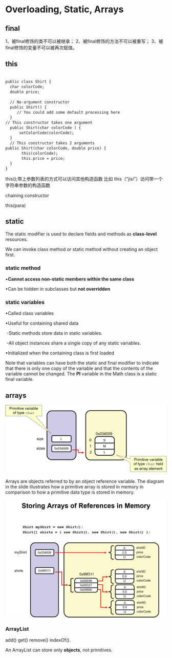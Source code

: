 # Overloading, Static, Arrays

## final

1、被final修饰的类不可以被继承；
2、被final修饰的方法不可以被重写；
3、被final修饰的变量不可以被再次赋值。

## this

```{java}

public class Shirt {
  char colorCode;
  double price; 
  
  // No-argument constructor
  public Shirt() {
     // You could add some default processing here
  }
// This constructor takes one argument
  public Shirt(char colorCode ) {
      setColorCode(colorCode);
  }
  // This constructor takes 2 arguments
public Shirt(char colorCode, double price) {
       this(colorCode);
       this.price = price;
  }
}
```

this();带上参数列表的方式可以访问其他构造函数
比如 this（“jisi”）访问带一个字符串参数的构造函数

chaining constructor

this(para)

## static

The static modifier is used to declare fields and methods as **class-level** resources. 

We can invoke class method or static method without creating an object first.

### static method

•**Cannot access non-static members within the same class**

•Can be hidden in subclasses but **not overridden**

### static variables

•Called class variables

•Useful for containing shared data

​	-Static methods store data in static variables.

​	-All object instances share a single copy of any static variables.

•Initialized when the containing class is first loaded



Note that variables can have both the static and final modifier to indicate that there is only one copy of the variable and that the contents of the variable cannot be changed. The **PI** variable in the Math class is a static final variable.



## arrays

![storingArray](storingArrays.png)

Arrays are objects referred to by an object reference variable. The diagram in the slide illustrates how a primitive array is stored in memory in comparison to how a primitive data type is stored in memory.

![store_array](store_array.png)

### ArrayList

add() get() remove() indexOf().

An ArrayList can store only **objects**, not primitives.